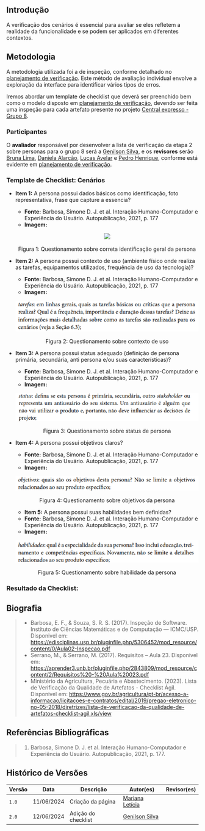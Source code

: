 ## Introdução
A verificação dos cenários é essencial para avaliar se eles refletem a realidade da funcionalidade e se podem ser aplicados em diferentes contextos.

## Metodologia
A metodologia utilizada foi a de inspeção, conforme detalhado no [planejamento de verificação](../planejamento_verificacao.md). Este método de avaliação individual envolve a exploração da interface para identificar vários tipos de erros.

Iremos abordar um template de checklist que deverá ser preenchido bem como o modelo disposto em [planejamento de verificação](../planejamento_verificacao.md), devendo ser feita uma inspeção para cada artefato presente no projeto [Central expresso - Grupo 8](https://interacao-humano-computador.github.io/2024.1-Central-Expresso/).

### Participantes
O **avaliador** responsável por desenvolver a lista de verificação da etapa 2 sobre personas para o grupo 8 será a [Genilson Silva](https://github.com/GenilsonJrs), e os **revisores** serão [Bruna Lima](https://github.com/libruna), [Daniela Alarcão](https://github.com/danialarcao), [Lucas Avelar](https://github.com/LucasAvelar2711) e  [Pedro Henrique](https://github.com/PedroHhenriq), conforme está evidente em [planejamento de verificação](../planejamento_verificacao.md).

### Template de Checklist: Cenários

- **Item 1:** A persona possui dados básicos como identificação, foto representativa, frase que capture a essencia?
    - **Fonte:**  Barbosa, Simone D. J. et al. Interação Humano-Computador e Experiência do Usuário. Autopublicação, 2021, p. 177
    - **Imagem:** <br>

    <center>

    ![](img/personas1.png)

    </center>

    <p style="text-align: center">Figura 1: Questionamento sobre correta identificação geral da persona</p>

- **Item 2:** A persona possui contexto de uso (ambiente físico onde realiza as tarefas, equipamentos utilizados, frequência de uso da tecnologia)?
    - **Fonte:**  Barbosa, Simone D. J. et al. Interação Humano-Computador e Experiência do Usuário. Autopublicação, 2021, p. 177
    - **Imagem:** <br>

    <center>

    ![](img/persona2.png)

    </center>

    <p style="text-align: center">Figura 2: Questionamento sobre contexto de uso</p>

- **Item 3:** A persona possui status adequado (definição de persona primária, secundária, anti persona e/ou suas características)?
    - **Fonte:** Barbosa, Simone D. J. et al. Interação Humano-Computador e Experiência do Usuário. Autopublicação, 2021, p. 177
    - **Imagem:** <br>

    <center>

    ![](img/persona3.png)

    </center>

    <p style="text-align: center">Figura 3: Questionamento sobre status de persona</p>

- **Item 4:** A persona possui objetivos claros?
    - **Fonte:** Barbosa, Simone D. J. et al. Interação Humano-Computador e Experiência do Usuário. Autopublicação, 2021, p. 177
    - **Imagem:** <br>

    <center>

    ![](img/persona4.png)

    </center>

    <p style="text-align: center">Figura 4: Questionamento sobre objetivos da persona</p>

    - **Item 5:** A persona possui suas habilidades bem definidas?
    - **Fonte:** Barbosa, Simone D. J. et al. Interação Humano-Computador e Experiência do Usuário. Autopublicação, 2021, p. 177
    - **Imagem:** <br>

    <center>

    ![](img/persona5.png)

    </center>

    <p style="text-align: center">Figura 5: Questionamento sobre habilidade da persona</p>

### Resultado da Checklist:

## Biografia
>- Barbosa, E. F., & Souza, S. R. S. (2017). Inspeção de Software. Instituto de Ciências Matemáticas e de Computação — ICMC/USP. Disponivel em: https://edisciplinas.usp.br/pluginfile.php/5306452/mod_resource/content/0/Aula02-Inspecao.pdf
>- Serrano, M., & Serrano, M. (2017). Requisitos – Aula 23. Disponivel em: https://aprender3.unb.br/pluginfile.php/2843809/mod_resource/content/2/Requisitos%20-%20Aula%20023.pdf
>- Ministério da Agricultura, Pecuária e Abastecimento. (2023). Lista de Verificação da Qualidade de Artefatos - Checklist Ágil. Disponivel em: https://www.gov.br/agricultura/pt-br/acesso-a-informacao/licitacoes-e-contratos/edital/2019/pregao-eletronico-no-05-2018/diretrizes/lista-de-verificacao-da-qualidade-de-artefatos-checklist-agil.xls/view

## Referências Bibliográficas
> 1. Barbosa, Simone D. J. et al. Interação Humano-Computador e Experiência do Usuário. Autopublicação, 2021, p. 177.

## Histórico de Versões

| Versão |    Data    | Descrição                                 | Autor(es)                                       | Revisor(es)                                    |
| ------ | :--------: | ----------------------------------------- | ----------------------------------------------- | ---------------------------------------------- |
| `1.0`   | 11/06/2024 | Criação da página                         | [Mariana Letícia](https://github.com/Marianannn) |   |
| `2.0`   | 12/06/2024 | Adição do checklist                         | [Genilson Silva](https://github.com/GenilsonJrs) |   |